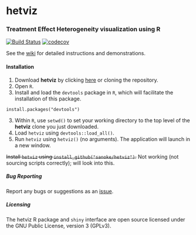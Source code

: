 # hetviz
### Treatment Effect Heterogeneity visualization using R

[![Build Status](https://travis-ci.org/sanoke/hetviz.svg?branch=master)](https://travis-ci.org/sanoke/hetviz)
[![codecov](https://codecov.io/gh/sanoke/hetviz/branch/master/graph/badge.svg)](https://codecov.io/gh/sanoke/hetviz-)

See the [wiki](https://github.com/sanoke/hetviz/wiki) for detailed instructions and demonstrations.

#### Installation

1. Download **hetviz** by clicking [here](https://github.com/sanoke/hetviz/archive/master.zip) or cloning the repository.
2. Open `R`.
2. Install and load the `devtools` package in `R`, which will facilitate the installation of this package.
```
install.packages("devtools")
```
3. Within `R`, use `setwd()` to set your working directory to the top level of the **hetviz** clone you just downloaded.
4. Load `hetviz` using `devtools::load_all()`.
3. Run `hetviz` using `hetviz()` (no arguments). The application will launch in a new window.

~~Install `hetviz` using `install_github("sanoke/hetviz")`.~~ Not working (not sourcing scripts correctly); will look into this.

##### Bug Reporting

Report any bugs or suggestions as an [issue](https://github.com/sanoke/hetviz/issues).

##### Licensing

The hetviz R package and `shiny` interface are open source licensed under the GNU Public License, version 3 (GPLv3).
